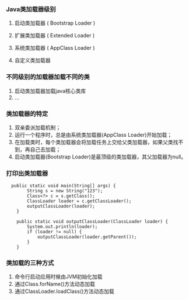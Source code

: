 ### Java类加载器级别

1. 启动类加载器 ( Bootstrap Loader )

2. 扩展类加载器 ( Extended Loader )

3. 系统类加载器 ( AppClass Loader )

4. 自定义类加载器

### 不同级别的加载器加载不同的类

1. 启动类加载器加载java核心类库
2. ...

### 类加载器的特定

1. 双亲委派加载机制；
2. 运行一个程序时，总是由系统类加载器(AppClass Loader)开始加载；
3. 在加载类时，每个类加载器会将加载任务上交给父类加载器，如果父类找不到，再自己去加载；
4. 启动类加载器(Bootstrap Loader)是最顶级的类加载器，其父加载器为null。

### 打印出类加载器

```
  public static void main(String[] args) {
		String s = new String("123");
		Class<?> c = s.getClass();
		ClassLoader loader = c.getClassLoader();
		outputClassLoader(loader);
	}
	
	public static void outputClassLoader(ClassLoader loader) {
		System.out.println(loader);
		if (loader != null) {
			outputClassLoader(loader.getParent());
		}
	}
```

### 类加载的三种方式

1. 命令行启动应用时候由JVM初始化加载
2. 通过Class.forName()方法动态加载
3. 通过ClassLoader.loadClass()方法动态加载




